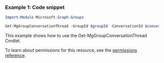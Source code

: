 ### Example 1: Code snippet

```powershellImport-Module Microsoft.Graph.Groups

Get-MgGroupConversationThread -GroupId $groupId -ConversationId $conversationId
```
This example shows how to use the Get-MgGroupConversationThread Cmdlet.
To learn about permissions for this resource, see the [permissions reference](/graph/permissions-reference).

